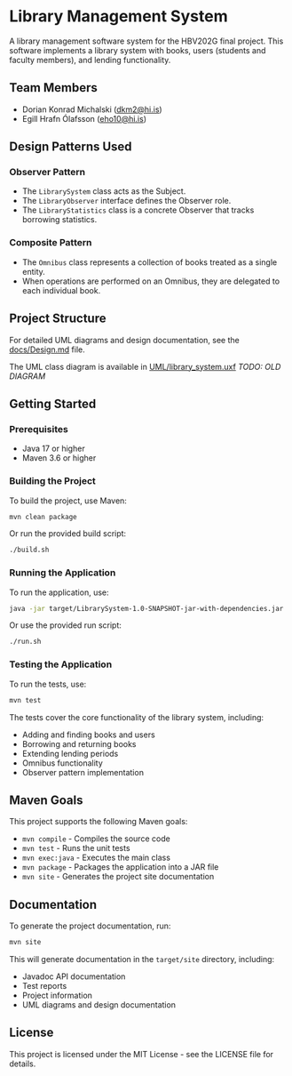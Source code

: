 # Library Management System

A library management software system for the HBV202G final project. This software implements a library system with books, users (students and faculty members), and lending functionality.

## Team Members

- Dorian Konrad Michalski (dkm2@hi.is)
- Egill Hrafn Ólafsson (eho10@hi.is)

## Design Patterns Used

### Observer Pattern

- The `LibrarySystem` class acts as the Subject.
- The `LibraryObserver` interface defines the Observer role.
- The `LibraryStatistics` class is a concrete Observer that tracks borrowing statistics.

### Composite Pattern

- The `Omnibus` class represents a collection of books treated as a single entity.
- When operations are performed on an Omnibus, they are delegated to each individual book.

## Project Structure

For detailed UML diagrams and design documentation, see the [docs/Design.md](docs/Design.md) file.

The UML class diagram is available in [UML/library_system.uxf](UML/library_system.uxf) _TODO: OLD DIAGRAM_

## Getting Started

### Prerequisites

- Java 17 or higher
- Maven 3.6 or higher

### Building the Project

To build the project, use Maven:

```bash
mvn clean package
```

Or run the provided build script:

```bash
./build.sh
```

### Running the Application

To run the application, use:

```bash
java -jar target/LibrarySystem-1.0-SNAPSHOT-jar-with-dependencies.jar
```

Or use the provided run script:

```bash
./run.sh
```

### Testing the Application

To run the tests, use:

```bash
mvn test
```

The tests cover the core functionality of the library system, including:

- Adding and finding books and users
- Borrowing and returning books
- Extending lending periods
- Omnibus functionality
- Observer pattern implementation

## Maven Goals

This project supports the following Maven goals:

- `mvn compile` - Compiles the source code
- `mvn test` - Runs the unit tests
- `mvn exec:java` - Executes the main class
- `mvn package` - Packages the application into a JAR file
- `mvn site` - Generates the project site documentation

## Documentation

To generate the project documentation, run:

```bash
mvn site
```

This will generate documentation in the `target/site` directory, including:

- Javadoc API documentation
- Test reports
- Project information
- UML diagrams and design documentation

## License

This project is licensed under the MIT License - see the LICENSE file for details.
